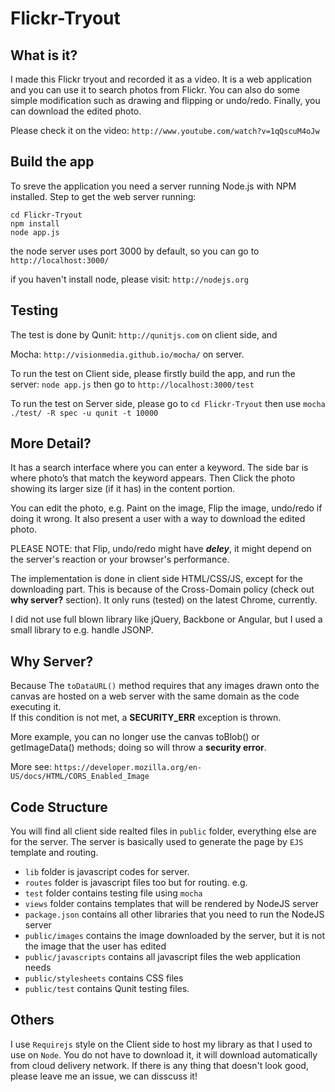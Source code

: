 Flickr-Tryout
=============

## What is it?
I made this Flickr tryout and recorded it as a video. It is a web application and you can use it to search photos from 
Flickr. You can also do some simple modification such as drawing and flipping or undo/redo. 
Finally, you can download the edited photo. 

Please check it on the video: ```http://www.youtube.com/watch?v=1qQscuM4oJw```

## Build the app

To sreve the application you need a server running Node.js with NPM installed. Step to get the web server running:

    cd Flickr-Tryout
    npm install
    node app.js

the node server uses port 3000 by default, so you can go to ```http://localhost:3000/```

if you haven't install node, please visit: ```http://nodejs.org```

## Testing
The test is done by Qunit: ```http://qunitjs.com``` on client side, and 

Mocha: ```http://visionmedia.github.io/mocha/``` on server.

To run the test on Client side, please firstly build the app, and run the server: ```node app.js```
then go to ```http://localhost:3000/test```

To run the test on Server side, please go to `cd Flickr-Tryout` then use ```mocha ./test/ -R spec -u qunit -t 10000```

## More Detail?

It has a search interface where you can enter a keyword. 
The side bar is where photo’s that match the keyword appears. 
Then Click the photo showing its larger size (if it has) in the content portion.

You can edit the photo, e.g. Paint on the image, Flip the image, undo/redo if doing it wrong. 
It also present a user with a way to download the edited photo. 

PLEASE NOTE: that Flip, undo/redo might have ___deley___, it might depend on the server's reaction or your browser's performance.

The implementation is done in client side HTML/CSS/JS, except for the downloading part. 
This is because of the Cross-Domain policy (check out __why server?__ section). It only runs (tested) on the latest Chrome, currently. 

I did not use full blown library like jQuery, Backbone or Angular, but I used a small library to e.g. handle JSONP.


## Why Server?

Because The ```toDataURL()``` method requires that any images drawn onto the canvas are hosted on a web server with the same domain as the code executing it.  
If this condition is not met, a __SECURITY_ERR__ exception is thrown.

More example, you can no longer use the canvas toBlob() or getImageData() methods; doing so will throw a __security error__.

More see: ```https://developer.mozilla.org/en-US/docs/HTML/CORS_Enabled_Image```

## Code Structure

You will find all client side realted files in `public` folder, everything else are for the server.
The server is basically used to generate the page by `EJS` template and routing.

* `lib` folder is javascript codes for server.
* `routes` folder is javascript files too but for routing. e.g.
* `test` folder contains testing file using `mocha`
* `views` folder contains templates that will be rendered by NodeJS server
* `package.json` contains all other libraries that you need to run the NodeJS server
* `public/images` contains the image downloaded by the server, but it is not the image that the user has edited
* `public/javascripts` contains all javascript files the web application needs
* `public/stylesheets` contains CSS files
* `public/test` contains Qunit testing files.



## Others

I use `Requirejs` style on the Client side to host my library as that I used to use on `Node`. 
You do not have to download it, it will download automatically from cloud delivery network.
If there is any thing that doesn't look good, please leave me an issue, we can disscuss it!

